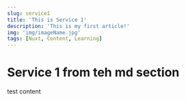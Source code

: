 ```yaml
---
slug: service1
title: 'This is Service 1'
description: 'This is my first article!'
img: 'img/imageName.jpg'
tags: [Nuxt, Content, Learning]
---
```


# Service 1 from teh md section

test content
